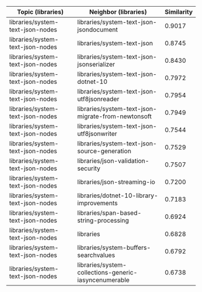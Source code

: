 | Topic (libraries) | Neighbor (libraries) | Similarity |
|-------------|-------------------|------------|
| libraries/system-text-json-nodes | libraries/system-text-json-jsondocument | 0.9017 |
| libraries/system-text-json-nodes | libraries/system-text-json | 0.8745 |
| libraries/system-text-json-nodes | libraries/system-text-json-jsonserializer | 0.8430 |
| libraries/system-text-json-nodes | libraries/system-text-json-dotnet-10 | 0.7972 |
| libraries/system-text-json-nodes | libraries/system-text-json-utf8jsonreader | 0.7954 |
| libraries/system-text-json-nodes | libraries/system-text-json-migrate-from-newtonsoft | 0.7949 |
| libraries/system-text-json-nodes | libraries/system-text-json-utf8jsonwriter | 0.7544 |
| libraries/system-text-json-nodes | libraries/system-text-json-source-generation | 0.7529 |
| libraries/system-text-json-nodes | libraries/json-validation-security | 0.7507 |
| libraries/system-text-json-nodes | libraries/json-streaming-io | 0.7200 |
| libraries/system-text-json-nodes | libraries/dotnet-10-library-improvements | 0.7183 |
| libraries/system-text-json-nodes | libraries/span-based-string-processing | 0.6924 |
| libraries/system-text-json-nodes | libraries | 0.6828 |
| libraries/system-text-json-nodes | libraries/system-buffers-searchvalues | 0.6792 |
| libraries/system-text-json-nodes | libraries/system-collections-generic-iasyncenumerable | 0.6738 |
